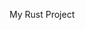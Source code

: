 My Rust Project

<!-- docker commit container_name new_image_name
docker save -o my_custom_image.tar new_image_name
# 別デバイスに転送
docker load -i my_custom_image.tar
docker run -it new_image_name -->
